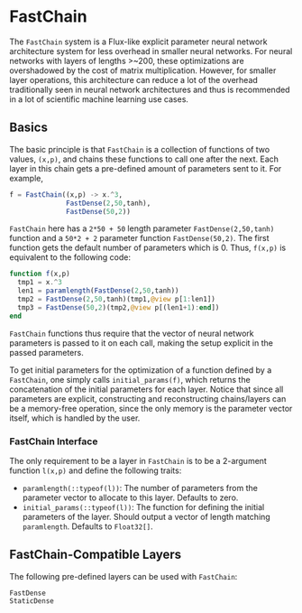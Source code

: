 # FastChain

The `FastChain` system is a Flux-like explicit parameter neural network
architecture system for less overhead in smaller neural networks. For neural
networks with layers of lengths >~200, these optimizations are overshadowed by
the cost of matrix multiplication. However, for smaller layer operations, this
architecture can reduce a lot of the overhead traditionally seen in neural
network architectures and thus is recommended in a lot of scientific machine
learning use cases.

## Basics

The basic principle is that `FastChain` is a collection of functions of two values,
`(x,p)`, and chains these functions to call one after the next. Each layer in
this chain gets a pre-defined amount of parameters sent to it. For example,

```julia
f = FastChain((x,p) -> x.^3,
              FastDense(2,50,tanh),
              FastDense(50,2))
```

`FastChain` here has a `2*50 + 50` length parameter `FastDense(2,50,tanh)` function
and a `50*2 + 2` parameter function `FastDense(50,2)`. The first function gets
the default number of parameters which is 0. Thus, `f(x,p)` is equivalent to the
following code:

```julia
function f(x,p)
  tmp1 = x.^3
  len1 = paramlength(FastDense(2,50,tanh))
  tmp2 = FastDense(2,50,tanh)(tmp1,@view p[1:len1])
  tmp3 = FastDense(50,2)(tmp2,@view p[(len1+1):end])
end
```

`FastChain` functions thus require that the vector of neural network parameters
is passed to it on each call, making the setup explicit in the passed parameters.

To get initial parameters for the optimization of a function defined by a
`FastChain`, one simply calls `initial_params(f)`, which returns the concatenation
of the initial parameters for each layer. Notice that since all parameters are
explicit, constructing and reconstructing chains/layers can be a memory-free
operation, since the only memory is the parameter vector itself, which is handled
by the user.

### FastChain Interface

The only requirement to be a layer in `FastChain` is to be a 2-argument function
`l(x,p)` and define the following traits:

- `paramlength(::typeof(l))`: The number of parameters from the parameter vector
  to allocate to this layer. Defaults to zero.
- `initial_params(::typeof(l))`: The function for defining the initial parameters
  of the layer. Should output a vector of length matching `paramlength`. Defaults
  to `Float32[]`.

## FastChain-Compatible Layers

The following pre-defined layers can be used with `FastChain`:

```@docs
FastDense
StaticDense
```
